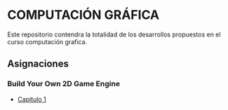 # COMPUTACIÓN GRÁFICA

Este repositorio contendra la totalidad de los desarrollos propuestos en el curso computación grafica.

## Asignaciones

### Build Your Own 2D Game Engine
- [Capitulo 1](Capitulo1)

